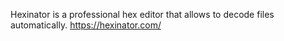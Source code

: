 Hexinator is a professional hex editor that allows to decode files automatically.
https://hexinator.com/
